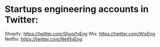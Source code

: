 # Startups engineering accounts in Twitter:

Shopify: https://twitter.com/ShopifyEng
Wix: https://twitter.com/WixEng
Netflix: https://twitter.com/NetflixEng
